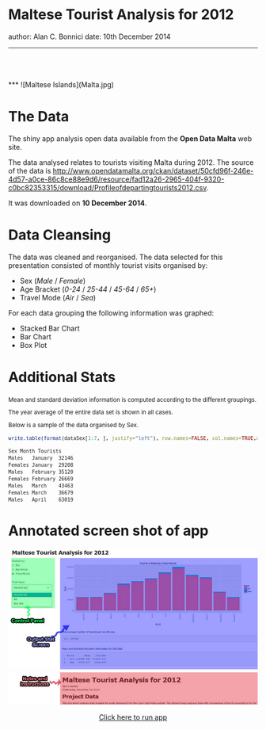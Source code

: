 Maltese Tourist Analysis for 2012
========================================================
author: Alan C. Bonnici
date: 10th December 2014
***
<br>
<br>
<br>
***
![Maltese Islands](Malta.jpg)


The Data
========================================================


The shiny app analysis open data available from the **Open Data Malta** web site.

The data analysed relates to tourists visiting Malta during 2012. The source of the data is http://www.opendatamalta.org/ckan/dataset/50cfd96f-246e-4d57-a0ce-86c8ce88e9d6/resource/fad12a26-2965-404f-9320-c0bc82353315/download/Profileofdepartingtourists2012.csv.  

It was downloaded on **10 December 2014**. 


Data Cleansing
========================================================

The data was cleaned and reorganised. The data selected for this presentation consisted of monthly tourist visits organised by:

* Sex (*Male* / *Female*)
* Age Bracket (*0-24* / *25-44* / *45-64* / *65+*)
* Travel Mode (*Air* / *Sea*)

For each data grouping the following information was graphed:

* Stacked Bar Chart
* Bar Chart
* Box Plot


Additional Stats
========================================================

<small>
Mean and standard deviation information is computed according to the different groupings. 

The year average of the entire data set is shown in all cases.

Below is a sample of the data organised by Sex.


```r
write.table(format(dataSex[1:7, ], justify="left"), row.names=FALSE, col.names=TRUE,quote=FALSE)
```

```
Sex Month Tourists
Males   January  32146
Females January  29208
Males   February 35120
Females February 26669
Males   March    43463
Females March    36679
Males   April    63019
```
</small>


Annotated screen shot of app
========================================================
![Shinyapp Screen Shot](shinyapp.jpg)  
<center><a href="https://chribonn.shinyapps.io/devdataprod-016/" target="_blank">Click here to run app</a></center>
